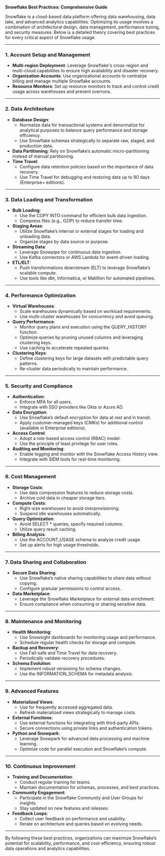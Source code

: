
**Snowflake Best Practices: Comprehensive Guide**

Snowflake is a cloud-based data platform offering data warehousing, data lake, and advanced analytics capabilities. Optimizing its usage involves a combination of architectural design, data management, performance tuning, and security measures. Below is a detailed theory covering best practices for every critical aspect of Snowflake usage.

---

### **1. Account Setup and Management**
- **Multi-region Deployment**: Leverage Snowflake's cross-region and multi-cloud capabilities to ensure high availability and disaster recovery.
- **Organization Accounts**: Use organizational accounts to centralize billing and manage multiple Snowflake accounts.
- **Resource Monitors**: Set up resource monitors to track and control credit usage across warehouses and prevent overruns.

---

### **2. Data Architecture**
- **Database Design**:
  - Normalize data for transactional systems and denormalize for analytical purposes to balance query performance and storage efficiency.
  - Use Snowflake schemas strategically to separate raw, staged, and production data.
- **Data Partitioning**: Rely on Snowflake’s automatic micro-partitioning instead of manual partitioning.
- **Time Travel**:
  - Configure data retention policies based on the importance of data recovery.
  - Use Time Travel for debugging and restoring data up to 90 days (Enterprise+ editions).

---

### **3. Data Loading and Transformation**
- **Bulk Loading**:
  - Use the COPY INTO command for efficient bulk data ingestion.
  - Compress files (e.g., GZIP) to reduce transfer time.
- **Staging Areas**:
  - Utilize Snowflake’s internal or external stages for loading and unloading data.
  - Organize stages by data source or purpose.
- **Streaming Data**:
  - Leverage Snowpipe for continuous data ingestion.
  - Use Kafka connectors or AWS Lambda for event-driven loading.
- **ETL/ELT**:
  - Push transformations downstream (ELT) to leverage Snowflake’s scalable compute.
  - Use tools like dbt, Informatica, or Matillion for automated pipelines.

---

### **4. Performance Optimization**
- **Virtual Warehouses**:
  - Scale warehouses dynamically based on workload requirements.
  - Use multi-cluster warehouses for concurrency and avoid queuing.
- **Query Performance**:
  - Monitor query plans and execution using the QUERY_HISTORY function.
  - Optimize queries by pruning unused columns and leveraging clustering keys.
  - Use caching to accelerate repeated queries.
- **Clustering Keys**:
  - Define clustering keys for large datasets with predictable query patterns.
  - Re-cluster data periodically to maintain performance.

---

### **5. Security and Compliance**
- **Authentication**:
  - Enforce MFA for all users.
  - Integrate with SSO providers like Okta or Azure AD.
- **Data Encryption**:
  - Use Snowflake’s default encryption for data at rest and in transit.
  - Apply customer-managed keys (CMKs) for additional control (available in Enterprise editions).
- **Access Control**:
  - Adopt a role-based access control (RBAC) model.
  - Use the principle of least privilege for user roles.
- **Auditing and Monitoring**:
  - Enable logging and monitor with the Snowflake Access History view.
  - Integrate with SIEM tools for real-time monitoring.

---

### **6. Cost Management**
- **Storage Costs**:
  - Use data compression features to reduce storage costs.
  - Archive cold data in cheaper storage tiers.
- **Compute Costs**:
  - Right-size warehouses to avoid overprovisioning.
  - Suspend idle warehouses automatically.
- **Query Optimization**:
  - Avoid SELECT * queries; specify required columns.
  - Utilize query result caching.
- **Billing Analysis**:
  - Use the ACCOUNT_USAGE schema to analyze credit usage.
  - Set up alerts for high usage thresholds.

---

### **7. Data Sharing and Collaboration**
- **Secure Data Sharing**:
  - Use Snowflake’s native sharing capabilities to share data without copying.
  - Configure granular permissions to control access.
- **Data Marketplace**:
  - Leverage the Snowflake Marketplace for external data enrichment.
  - Ensure compliance when consuming or sharing sensitive data.

---

### **8. Maintenance and Monitoring**
- **Health Monitoring**:
  - Use Snowsight dashboards for monitoring usage and performance.
  - Schedule regular health checks for storage and compute.
- **Backup and Recovery**:
  - Use Fail-safe and Time Travel for data recovery.
  - Periodically validate recovery procedures.
- **Schema Evolution**:
  - Implement robust versioning for schema changes.
  - Use the INFORMATION_SCHEMA for metadata analysis.

---

### **9. Advanced Features**
- **Materialized Views**:
  - Use for frequently accessed aggregated data.
  - Refresh materialized views strategically to manage costs.
- **External Functions**:
  - Use external functions for integrating with third-party APIs.
  - Secure connections using private links and authentication tokens.
- **Python and Snowpark**:
  - Leverage Snowpark for advanced data processing and machine learning.
  - Optimize code for parallel execution and Snowflake’s compute.

---

### **10. Continuous Improvement**
- **Training and Documentation**:
  - Conduct regular training for teams.
  - Maintain documentation for schemas, processes, and best practices.
- **Community Engagement**:
  - Participate in the Snowflake Community and User Groups for insights.
  - Stay updated on new features and releases.
- **Feedback Loops**:
  - Collect user feedback on performance and usability.
  - Iterate on architecture and queries based on evolving needs.

---

By following these best practices, organizations can maximize Snowflake’s potential for scalability, performance, and cost-efficiency, ensuring robust data operations and analytics capabilities.

